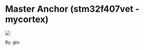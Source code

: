 # Master Anchor (stm32f407vet - mycortex)

<img src=https://user-images.githubusercontent.com/30851459/128109521-c04bc81c-bfda-4f1c-8dc2-4c071a2a25b4.png>


By. gto
